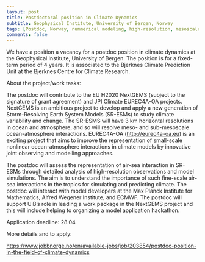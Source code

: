 ```yaml
---
layout: post
title: Postdoctoral position in Climate Dynamics
subtitle: Geophysical Institute, University of Bergen, Norway
tags: [Postdoc, Norway, nummerical modeling, high-resolution, mesoscale, ocean-atmosphere interaction]
comments: false
---
```


We have a position a vacancy for a postdoc position in climate dynamics at the Geophysical Institute, University of Bergen. The position is for a fixed-term period of 4 years. It is associated to the Bjerknes Climate Prediction Unit at the Bjerknes Centre for Climate Research.


About the project/work tasks:

The postdoc will contribute to the EU H2020 NextGEMS (subject to the signature of grant agreement) and JPI Climate EUREC4A-OA projects. NextGEMS is an ambitious project to develop and apply a new generation of Storm-Resolving Earth System Models (SR-ESMs) to study climate variability and change. The SR-ESMS will have 3 km horizontal resolutions in ocean and atmosphere, and so will resolve meso- and sub-mesoscale ocean-atmosphere interactions. EUREC4A-OA (<http://eurec4a-oa.eu>) is an exciting project that aims to improve the representation of small-scale nonlinear ocean-atmosphere interactions in climate models by innovative joint observing and modelling approaches.


The postdoc will assess the representation of air-sea interaction in SR-ESMs through detailed analysis of high-resolution observations and model simulations. The aim is to understand the importance of such fine-scale air-sea interactions in the tropics for simulating and predicting climate. The postdoc will interact with model developers at the Max Planck Institute for Mathematics, Alfred Wegener Institute, and ECMWF. The postdoc will support UiB’s role in leading a work package in the NextGEMS project and this will include helping to organizing a model application hackathon.


Application deadline: 28.04


More details and to apply:

<https://www.jobbnorge.no/en/available-jobs/job/203854/postdoc-position-in-the-field-of-climate-dynamics>